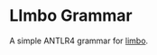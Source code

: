 # LImbo Grammar

A simple ANTLR4 grammar for [limbo](http://www.vitanuova.com/inferno/papers/limbo.html).  

